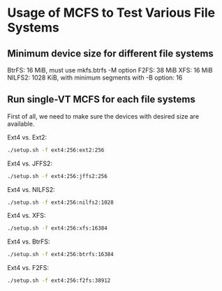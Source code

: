 # Usage of MCFS to Test Various File Systems

## Minimum device size for different file systems

BtrFS: 16 MiB, must use mkfs.btrfs -M option
F2FS: 38 MiB
XFS: 16 MiB
NILFS2: 1028 KiB, with minimum segments with -B option: 16

## Run single-VT MCFS for each file systems
First of all, we need to make sure the devices with desired size are available.

Ext4 vs. Ext2:
```bash
./setup.sh -f ext4:256:ext2:256
```

Ext4 vs. JFFS2:
```bash
./setup.sh -f ext4:256:jffs2:256
```

Ext4 vs. NILFS2:
```bash
./setup.sh -f ext4:256:nilfs2:1028
```

Ext4 vs. XFS:
```bash
./setup.sh -f ext4:256:xfs:16384
```

Ext4 vs. BtrFS:
```bash
./setup.sh -f ext4:256:btrfs:16384
```

Ext4 vs. F2FS:
```bash
./setup.sh -f ext4:256:f2fs:38912
```
